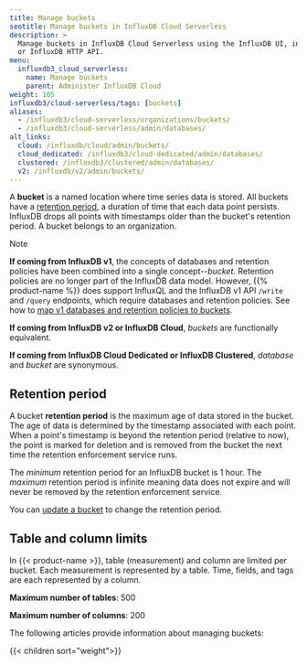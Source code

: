 ```yaml
---
title: Manage buckets
seotitle: Manage buckets in InfluxDB Cloud Serverless
description: >
  Manage buckets in InfluxDB Cloud Serverless using the InfluxDB UI, influx CLI,
  or InfluxDB HTTP API.
menu:
  influxdb3_cloud_serverless:
    name: Manage buckets
    parent: Administer InfluxDB Cloud
weight: 105
influxdb3/cloud-serverless/tags: [buckets]
aliases:
  - /influxdb3/cloud-serverless/organizations/buckets/
  - /influxdb3/cloud-serverless/admin/databases/
alt_links:
  cloud: /influxdb/cloud/admin/buckets/
  cloud_dedicated: /influxdb3/cloud-dedicated/admin/databases/
  clustered: /influxdb3/clustered/admin/databases/
  v2: /influxdb/v2/admin/buckets/
---
```


A **bucket** is a named location where time series data is stored.
All buckets have a [retention period](#retention-period), a duration of time that each data point persists.
InfluxDB drops all points with timestamps older than the bucket's retention period.
A bucket belongs to an organization.

> [!Note]
> **If coming from InfluxDB v1**, the concepts of databases and retention policies
> have been combined into a single concept--_bucket_.
> Retention policies are no longer part of the InfluxDB data model.
> However, {{% product-name %}} does
> support InfluxQL and the InfluxDB v1 API `/write` and `/query` endpoints, which require databases and retention policies.
> See how to [map v1 databases and retention policies to buckets](/influxdb3/cloud-serverless/guides/api-compatibility/v1/#map-v1-databases-and-retention-policies-to-buckets).
> 
> **If coming from InfluxDB v2 or InfluxDB Cloud**, _buckets_ are functionally equivalent.
> 
> **If coming from InfluxDB Cloud Dedicated or InfluxDB Clustered**, _database_ and _bucket_ are synonymous.

## Retention period

A bucket **retention period** is the maximum age of data stored in the bucket.
The age of data is determined by the timestamp associated with each point.
When a point's timestamp is beyond the retention period (relative to now), the
point is marked for deletion and is removed from the bucket the next time the
retention enforcement service runs.

The _minimum_ retention period for an InfluxDB bucket is 1 hour.
The _maximum_ retention period is infinite meaning data does not expire and will
never be removed by the retention enforcement service.

You can [update a bucket](#update-a-bucket) to change the retention period.

## Table and column limits

In {{< product-name >}}, table (measurement) and column are limited per bucket.
Each measurement is represented by a table.
Time, fields, and tags are each represented by a column.

**Maximum number of tables**: 500

**Maximum number of columns**: 200

The following articles provide information about managing buckets:

{{< children sort="weight">}}
